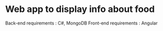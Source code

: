 # Web app to display info about food

Back-end requirements : C#, MongoDB
Front-end requirements : Angular